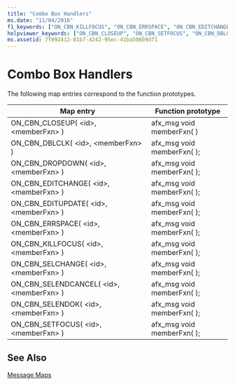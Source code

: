 ```yaml
---
title: "Combo Box Handlers"
ms.date: "11/04/2016"
f1_keywords: ["ON_CBN_KILLFOCUS", "ON_CBN_ERRSPACE", "ON_CBN_EDITCHANGE", "ON_CBN_CLOSEUP", "ON_CBN_DBLCLK", "ON_CBN_EDITUPDATE", "ON_CBN_DROPDOWN", "ON_CBN_SELENDOK", "ON_CBN_SELCHANGE", "ON_CBN_SETFOCUS", "ON_CBN_SELENDCANCEL"]
helpviewer_keywords: ["ON_CBN_CLOSEUP", "ON_CBN_SETFOCUS", "ON_CBN_DBLCLK", "ON_CBN_SELENDCANCEL", "ON_CBN_DROPDOWN", "ON_CBN_EDITUPDATE", "ON_CBN_KILLFOCUS", "combo boxes [MFC], handlers", "ON_CBN_EDITCHANGE", "ON_CBN_ERRSPACE", "ON_CBN_SELENDOK", "ON_CBN_SELCHANGE"]
ms.assetid: 7f092412-01b7-4242-95ec-41ba506b9d71
---
```

# Combo Box Handlers

The following map entries correspond to the function prototypes.

|Map entry|Function prototype|
|---------------|------------------------|
|ON_CBN_CLOSEUP( \<id>, \<memberFxn> )|afx_msg void memberFxn( )|
|ON_CBN_DBLCLK( \<id>, \<memberFxn> )|afx_msg void memberFxn( );|
|ON_CBN_DROPDOWN( \<id>, \<memberFxn> )|afx_msg void memberFxn( );|
|ON_CBN_EDITCHANGE( \<id>, \<memberFxn> )|afx_msg void memberFxn( );|
|ON_CBN_EDITUPDATE( \<id>, \<memberFxn> )|afx_msg void memberFxn( );|
|ON_CBN_ERRSPACE( \<id>, \<memberFxn> )|afx_msg void memberFxn( );|
|ON_CBN_KILLFOCUS( \<id>, \<memberFxn> )|afx_msg void memberFxn( );|
|ON_CBN_SELCHANGE( \<id>, \<memberFxn> )|afx_msg void memberFxn( );|
|ON_CBN_SELENDCANCEL( \<id>, \<memberFxn> )|afx_msg void memberFxn( );|
|ON_CBN_SELENDOK( \<id>, \<memberFxn> )|afx_msg void memberFxn( );|
|ON_CBN_SETFOCUS( \<id>, \<memberFxn> )|afx_msg void memberFxn( );|

## See Also

[Message Maps](../../mfc/reference/message-maps-mfc.md)

